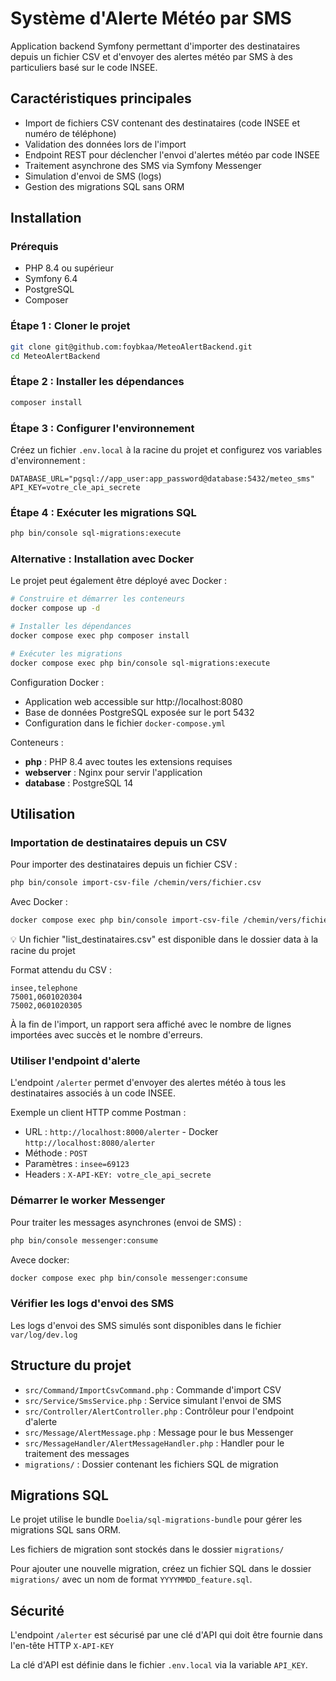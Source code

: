 # Système d'Alerte Météo par SMS

Application backend Symfony permettant d'importer des destinataires depuis un fichier CSV et d'envoyer des alertes météo par SMS à des particuliers basé sur le code INSEE.

## Caractéristiques principales

- Import de fichiers CSV contenant des destinataires (code INSEE et numéro de téléphone)
- Validation des données lors de l'import
- Endpoint REST pour déclencher l'envoi d'alertes météo par code INSEE
- Traitement asynchrone des SMS via Symfony Messenger
- Simulation d'envoi de SMS (logs)
- Gestion des migrations SQL sans ORM

## Installation

### Prérequis

- PHP 8.4 ou supérieur
- Symfony 6.4
- PostgreSQL
- Composer

### Étape 1 : Cloner le projet

```bash
git clone git@github.com:foybkaa/MeteoAlertBackend.git
cd MeteoAlertBackend
```

### Étape 2 : Installer les dépendances

```bash
composer install
```

### Étape 3 : Configurer l'environnement

Créez un fichier `.env.local` à la racine du projet et configurez vos variables d'environnement :

```
DATABASE_URL="pgsql://app_user:app_password@database:5432/meteo_sms"
API_KEY=votre_cle_api_secrete
```

### Étape 4 : Exécuter les migrations SQL

```bash
php bin/console sql-migrations:execute
```
### Alternative : Installation avec Docker

Le projet peut également être déployé avec Docker :

```bash
# Construire et démarrer les conteneurs
docker compose up -d

# Installer les dépendances
docker compose exec php composer install

# Exécuter les migrations
docker compose exec php bin/console sql-migrations:execute
```

Configuration Docker :
- Application web accessible sur http://localhost:8080
- Base de données PostgreSQL exposée sur le port 5432
- Configuration dans le fichier `docker-compose.yml`

Conteneurs :
- **php** : PHP 8.4 avec toutes les extensions requises
- **webserver** : Nginx pour servir l'application
- **database** : PostgreSQL 14

## Utilisation

### Importation de destinataires depuis un CSV

Pour importer des destinataires depuis un fichier CSV :

```bash
php bin/console import-csv-file /chemin/vers/fichier.csv
```
Avec Docker :
```bash
docker compose exec php bin/console import-csv-file /chemin/vers/fichier.csv
```
💡 Un fichier "list_destinataires.csv" est disponible dans le dossier data à la racine du projet

Format attendu du CSV :
```
insee,telephone
75001,0601020304
75002,0601020305
```

À la fin de l'import, un rapport sera affiché avec le nombre de lignes importées avec succès et le nombre d'erreurs.

### Utiliser l'endpoint d'alerte

L'endpoint `/alerter` permet d'envoyer des alertes météo à tous les destinataires associés à un code INSEE.

Exemple un client HTTP comme Postman :
- URL : `http://localhost:8000/alerter` - Docker `http://localhost:8080/alerter`
- Méthode : `POST`
- Paramètres : `insee=69123`
- Headers : `X-API-KEY: votre_cle_api_secrete`

### Démarrer le worker Messenger

Pour traiter les messages asynchrones (envoi de SMS) :

```bash
php bin/console messenger:consume
```
Avece docker:
```bash
docker compose exec php bin/console messenger:consume
```

### Vérifier les logs d'envoi des SMS

Les logs d'envoi des SMS simulés sont disponibles dans le fichier `var/log/dev.log`

## Structure du projet

- `src/Command/ImportCsvCommand.php` : Commande d'import CSV
- `src/Service/SmsService.php` : Service simulant l'envoi de SMS
- `src/Controller/AlertController.php` : Contrôleur pour l'endpoint d'alerte
- `src/Message/AlertMessage.php` : Message pour le bus Messenger
- `src/MessageHandler/AlertMessageHandler.php` : Handler pour le traitement des messages
- `migrations/` : Dossier contenant les fichiers SQL de migration

## Migrations SQL

Le projet utilise le bundle `Doelia/sql-migrations-bundle` pour gérer les migrations SQL sans ORM.

Les fichiers de migration sont stockés dans le dossier `migrations/` 

Pour ajouter une nouvelle migration, créez un fichier SQL dans le dossier `migrations/` avec un nom de format `YYYYMMDD_feature.sql`.

## Sécurité

L'endpoint `/alerter` est sécurisé par une clé d'API qui doit être fournie dans l'en-tête HTTP `X-API-KEY`

La clé d'API est définie dans le fichier `.env.local` via la variable `API_KEY`.
